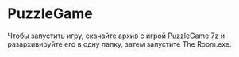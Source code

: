 # PuzzleGame
Чтобы запустить игру, скачайте архив с игрой PuzzleGame.7z и разархивируйте его в одну папку, затем запустите The Room.exe.
